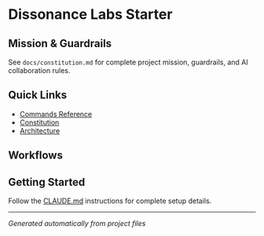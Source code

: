 # Dissonance Labs Starter

## Mission & Guardrails
See `docs/constitution.md` for complete project mission, guardrails, and AI collaboration rules.



## Quick Links

- [Commands Reference](Commands.md)
- [Constitution](Constitution.md)
- [Architecture](Architecture.md)

## Workflows





## Getting Started

Follow the [CLAUDE.md](../CLAUDE.md) instructions for complete setup details.

---
*Generated automatically from project files*
